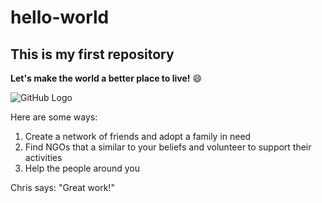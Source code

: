 # hello-world 
## This is my first repository

**Let's make the world a better place to live!** :smile:

 ![GitHub Logo](http://www.plymouth.gov.uk/banner-volunteer.jpg)

Here are some ways:

1. Create a network of friends and adopt a family in need
2. Find NGOs that a similar to your beliefs and volunteer to support their activities
3. Help the people around you

Chris says: "Great work!"
